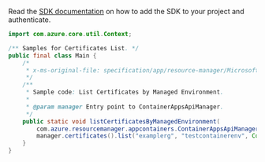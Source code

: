 Read the [SDK documentation](https://github.com/Azure/azure-sdk-for-java/blob/azure-resourcemanager-appcontainers_1.0.0-beta.2/sdk/appcontainers/azure-resourcemanager-appcontainers/README.md) on how to add the SDK to your project and authenticate.

```java
import com.azure.core.util.Context;

/** Samples for Certificates List. */
public final class Main {
    /*
     * x-ms-original-file: specification/app/resource-manager/Microsoft.App/stable/2022-03-01/examples/Certificates_ListByManagedEnvironment.json
     */
    /**
     * Sample code: List Certificates by Managed Environment.
     *
     * @param manager Entry point to ContainerAppsApiManager.
     */
    public static void listCertificatesByManagedEnvironment(
        com.azure.resourcemanager.appcontainers.ContainerAppsApiManager manager) {
        manager.certificates().list("examplerg", "testcontainerenv", Context.NONE);
    }
}
```

